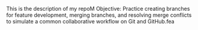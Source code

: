 This is the description of my repoM 
Objective: Practice creating branches for feature development, merging branches, and resolving merge conflicts to simulate a common collaborative workflow on Git and GitHub.fea